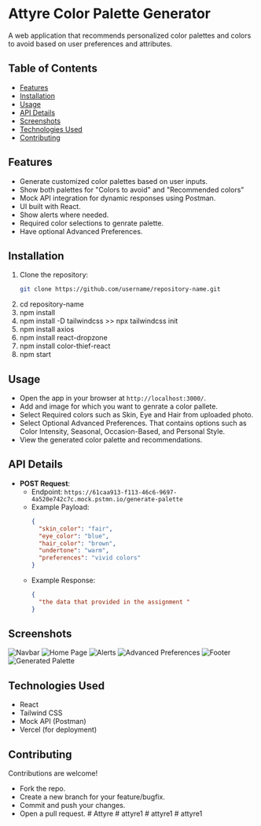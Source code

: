 # Attyre Color Palette Generator
A web application that recommends personalized color palettes and colors to avoid based on user preferences and attributes.


## Table of Contents
- [Features](#features)
- [Installation](#installation)
- [Usage](#usage)
- [API Details](#api-details)
- [Screenshots](#screenshots)
- [Technologies Used](#technologies-used)
- [Contributing](#contributing)


## Features
- Generate customized color palettes based on user inputs.
- Show both palettes for "Colors to avoid" and "Recommended colors"
- Mock API integration for dynamic responses using Postman.
- UI built with React.
- Show alerts where needed.
- Required color selections to genrate palette.
- Have optional Advanced Preferences.


## Installation
1. Clone the repository:
   ```bash
   git clone https://github.com/username/repository-name.git
2. cd repository-name
3. npm install
4. npm install -D tailwindcss >> npx tailwindcss init
 5. npm install axios  <!-- for api calls -->
6. npm install react-dropzone <!-- for File handling and image upload -->
7. npm install  color-thief-react <!-- for Image analysis (for basic color extraction) -->
8. npm start


## Usage
- Open the app in your browser at `http://localhost:3000/`.
- Add and image for which you want to genrate a color pallete.
- Select Required colors such as Skin, Eye and Hair  from uploaded photo.
- Select Optional Advanced Preferences. That contains options such as Color Intensity, Seasonal, Occasion-Based, and Personal Style.
- View the generated color palette and recommendations.


## API Details
- **POST Request**:
  - Endpoint: `https://61caa913-f113-46c6-9697-4a520e742c7c.mock.pstmn.io/generate-palette`
  - Example Payload:
    ```json
    {
      "skin_color": "fair",
      "eye_color": "blue",
      "hair_color": "brown",
      "undertone": "warm",
      "preferences": "vivid colors"
    }
    ```
  - Example Response:
    ```json
    {
      "the data that provided in the assignment "
    }
    ```
## Screenshots
![Navbar](./public/screenshots/Navbar.png)
![Home Page](./public/screenshots/HomePage.png)
![Alerts](./public/screenshots/Alert.png)
![Advanced Preferences](./public/screenshots/AdvancedPreferences.png)
![Footer](./public/screenshots/Footer.png)
![Generated Palette](./public/screenshots/ColorPalette.png)


## Technologies Used
- React
- Tailwind CSS
- Mock API (Postman)
- Vercel (for deployment)


## Contributing
Contributions are welcome!  
- Fork the repo.
- Create a new branch for your feature/bugfix.
- Commit and push your changes.
- Open a pull request.
#   A t t y r e  
 #   a t t y r e 1  
 #   a t t y r e 1  
 #   a t t y r e 1  
 
